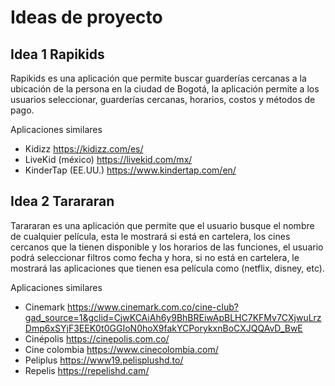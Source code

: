 # Ideas de proyecto

## Idea 1 Rapikids

Rapikids es una aplicación que permite buscar guarderías cercanas a la ubicación de la persona en la ciudad de Bogotá, la aplicación permite a los usuarios seleccionar, guarderías cercanas, horarios, costos y métodos de pago.

Aplicaciones similares

- Kidizz https://kidizz.com/es/
- LiveKid (méxico) https://livekid.com/mx/
- KinderTap (EE.UU.) https://www.kindertap.com/en/


## Idea 2 Tarararan

Tarararan es una aplicación que permite que el usuario busque el nombre de cualquier película, esta le mostrará si está en cartelera, los cines cercanos que la tienen disponible y los horarios de las funciones, el usuario podrá seleccionar filtros como fecha y hora, si no está en cartelera, le mostrará las aplicaciones que tienen esa película como (netflix, disney, etc).

Aplicaciones similares

- Cinemark https://www.cinemark.com.co/cine-club?gad_source=1&gclid=CjwKCAiAh6y9BhBREiwApBLHC7KFMv7CXjwuLrzDmp6xSYjF3EEK0t0GGIoN0hoX9fakYCPorykxnBoCXJQQAvD_BwE
- Cinépolis https://cinepolis.com.co/
- Cine colombia https://www.cinecolombia.com/
- Peliplus https://www19.pelisplushd.to/
- Repelis https://repelishd.cam/

